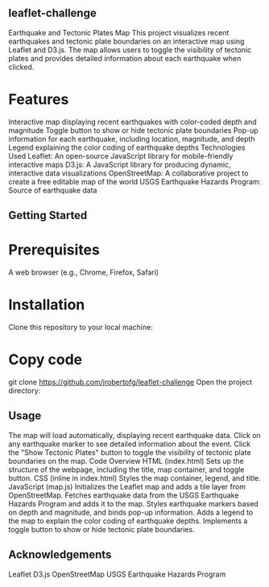 ## leaflet-challenge
Earthquake and Tectonic Plates Map
This project visualizes recent earthquakes and tectonic plate boundaries on an interactive map using Leaflet and D3.js. The map allows users to toggle the visibility of tectonic plates and provides detailed information about each earthquake when clicked.

# Features
Interactive map displaying recent earthquakes with color-coded depth and magnitude
Toggle button to show or hide tectonic plate boundaries
Pop-up information for each earthquake, including location, magnitude, and depth
Legend explaining the color coding of earthquake depths
Technologies Used
Leaflet: An open-source JavaScript library for mobile-friendly interactive maps
D3.js: A JavaScript library for producing dynamic, interactive data visualizations
OpenStreetMap: A collaborative project to create a free editable map of the world
USGS Earthquake Hazards Program: Source of earthquake data

## Getting Started

# Prerequisites
A web browser (e.g., Chrome, Firefox, Safari)
# Installation
Clone this repository to your local machine:

# Copy code
git clone https://github.com/jrobertofg/leaflet-challenge
Open the project directory:


## Usage
The map will load automatically, displaying recent earthquake data.
Click on any earthquake marker to see detailed information about the event.
Click the "Show Tectonic Plates" button to toggle the visibility of tectonic plate boundaries on the map.
Code Overview
HTML (index.html)
Sets up the structure of the webpage, including the title, map container, and toggle button.
CSS (inline in index.html)
Styles the map container, legend, and title.
JavaScript (map.js)
Initializes the Leaflet map and adds a tile layer from OpenStreetMap.
Fetches earthquake data from the USGS Earthquake Hazards Program and adds it to the map.
Styles earthquake markers based on depth and magnitude, and binds pop-up information.
Adds a legend to the map to explain the color coding of earthquake depths.
Implements a toggle button to show or hide tectonic plate boundaries.



## Acknowledgements
Leaflet
D3.js
OpenStreetMap
USGS Earthquake Hazards Program
